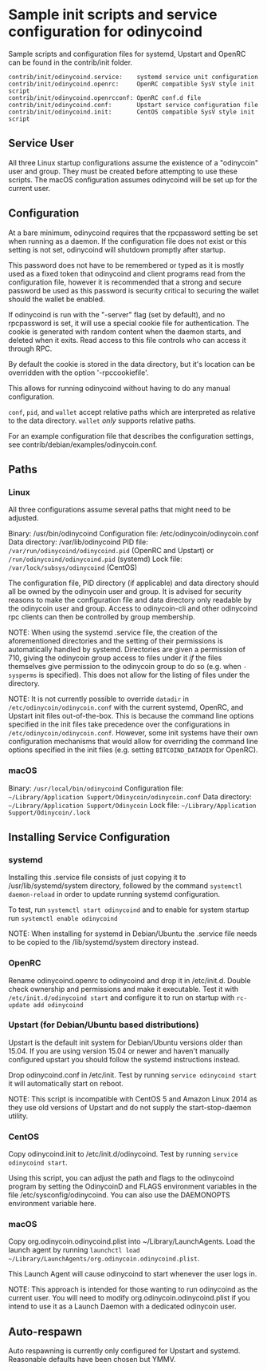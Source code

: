 Sample init scripts and service configuration for odinycoind
==========================================================

Sample scripts and configuration files for systemd, Upstart and OpenRC
can be found in the contrib/init folder.

    contrib/init/odinycoind.service:    systemd service unit configuration
    contrib/init/odinycoind.openrc:     OpenRC compatible SysV style init script
    contrib/init/odinycoind.openrcconf: OpenRC conf.d file
    contrib/init/odinycoind.conf:       Upstart service configuration file
    contrib/init/odinycoind.init:       CentOS compatible SysV style init script

Service User
---------------------------------

All three Linux startup configurations assume the existence of a "odinycoin" user
and group.  They must be created before attempting to use these scripts.
The macOS configuration assumes odinycoind will be set up for the current user.

Configuration
---------------------------------

At a bare minimum, odinycoind requires that the rpcpassword setting be set
when running as a daemon.  If the configuration file does not exist or this
setting is not set, odinycoind will shutdown promptly after startup.

This password does not have to be remembered or typed as it is mostly used
as a fixed token that odinycoind and client programs read from the configuration
file, however it is recommended that a strong and secure password be used
as this password is security critical to securing the wallet should the
wallet be enabled.

If odinycoind is run with the "-server" flag (set by default), and no rpcpassword is set,
it will use a special cookie file for authentication. The cookie is generated with random
content when the daemon starts, and deleted when it exits. Read access to this file
controls who can access it through RPC.

By default the cookie is stored in the data directory, but it's location can be overridden
with the option '-rpccookiefile'.

This allows for running odinycoind without having to do any manual configuration.

`conf`, `pid`, and `wallet` accept relative paths which are interpreted as
relative to the data directory. `wallet` *only* supports relative paths.

For an example configuration file that describes the configuration settings,
see contrib/debian/examples/odinycoin.conf.

Paths
---------------------------------

### Linux

All three configurations assume several paths that might need to be adjusted.

Binary:              /usr/bin/odinycoind
Configuration file:  /etc/odinycoin/odinycoin.conf
Data directory:      /var/lib/odinycoind
PID file:            `/var/run/odinycoind/odinycoind.pid` (OpenRC and Upstart) or `/run/odinycoind/odinycoind.pid` (systemd)
Lock file:           `/var/lock/subsys/odinycoind` (CentOS)

The configuration file, PID directory (if applicable) and data directory
should all be owned by the odinycoin user and group.  It is advised for security
reasons to make the configuration file and data directory only readable by the
odinycoin user and group.  Access to odinycoin-cli and other odinycoind rpc clients
can then be controlled by group membership.

NOTE: When using the systemd .service file, the creation of the aforementioned
directories and the setting of their permissions is automatically handled by
systemd. Directories are given a permission of 710, giving the odinycoin group
access to files under it _if_ the files themselves give permission to the
odinycoin group to do so (e.g. when `-sysperms` is specified). This does not allow
for the listing of files under the directory.

NOTE: It is not currently possible to override `datadir` in
`/etc/odinycoin/odinycoin.conf` with the current systemd, OpenRC, and Upstart init
files out-of-the-box. This is because the command line options specified in the
init files take precedence over the configurations in
`/etc/odinycoin/odinycoin.conf`. However, some init systems have their own
configuration mechanisms that would allow for overriding the command line
options specified in the init files (e.g. setting `BITCOIND_DATADIR` for
OpenRC).

### macOS

Binary:              `/usr/local/bin/odinycoind`
Configuration file:  `~/Library/Application Support/Odinycoin/odinycoin.conf`
Data directory:      `~/Library/Application Support/Odinycoin`
Lock file:           `~/Library/Application Support/Odinycoin/.lock`

Installing Service Configuration
-----------------------------------

### systemd

Installing this .service file consists of just copying it to
/usr/lib/systemd/system directory, followed by the command
`systemctl daemon-reload` in order to update running systemd configuration.

To test, run `systemctl start odinycoind` and to enable for system startup run
`systemctl enable odinycoind`

NOTE: When installing for systemd in Debian/Ubuntu the .service file needs to be copied to the /lib/systemd/system directory instead.

### OpenRC

Rename odinycoind.openrc to odinycoind and drop it in /etc/init.d.  Double
check ownership and permissions and make it executable.  Test it with
`/etc/init.d/odinycoind start` and configure it to run on startup with
`rc-update add odinycoind`

### Upstart (for Debian/Ubuntu based distributions)

Upstart is the default init system for Debian/Ubuntu versions older than 15.04. If you are using version 15.04 or newer and haven't manually configured upstart you should follow the systemd instructions instead.

Drop odinycoind.conf in /etc/init.  Test by running `service odinycoind start`
it will automatically start on reboot.

NOTE: This script is incompatible with CentOS 5 and Amazon Linux 2014 as they
use old versions of Upstart and do not supply the start-stop-daemon utility.

### CentOS

Copy odinycoind.init to /etc/init.d/odinycoind. Test by running `service odinycoind start`.

Using this script, you can adjust the path and flags to the odinycoind program by
setting the OdinycoinD and FLAGS environment variables in the file
/etc/sysconfig/odinycoind. You can also use the DAEMONOPTS environment variable here.

### macOS

Copy org.odinycoin.odinycoind.plist into ~/Library/LaunchAgents. Load the launch agent by
running `launchctl load ~/Library/LaunchAgents/org.odinycoin.odinycoind.plist`.

This Launch Agent will cause odinycoind to start whenever the user logs in.

NOTE: This approach is intended for those wanting to run odinycoind as the current user.
You will need to modify org.odinycoin.odinycoind.plist if you intend to use it as a
Launch Daemon with a dedicated odinycoin user.

Auto-respawn
-----------------------------------

Auto respawning is currently only configured for Upstart and systemd.
Reasonable defaults have been chosen but YMMV.

